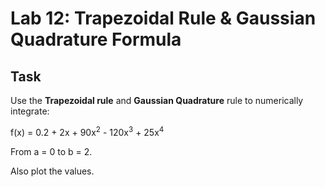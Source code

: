 # Lab 12: Trapezoidal Rule & Gaussian Quadrature Formula

## Task
Use the **Trapezoidal rule** and **Gaussian Quadrature** rule to numerically integrate:

f(x) = 0.2 + 2x + 90x<sup>2</sup> - 120x<sup>3</sup> + 25x<sup>4</sup>

From a = 0 to b = 2.

Also plot the values.